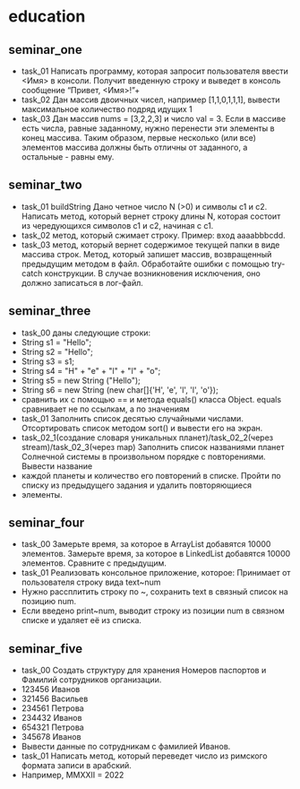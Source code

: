 # education

## seminar_one
* task_01 Написать программу, которая запросит пользователя ввести <Имя> в консоли. Получит введенную строку и выведет в консоль сообщение “Привет, <Имя>!”+
* task_02 Дан массив двоичных чисел, например [1,1,0,1,1,1], вывести максимальное количество подряд идущих 1
* task_03 Дан массив nums = [3,2,2,3] и число val = 3. Если в массиве есть числа, равные заданному, нужно перенести эти элементы в конец массива.
Таким образом, первые несколько (или все) элементов массива должны быть отличны от заданного, а остальные - равны ему.
## seminar_two

* task_01 buildString Дано четное число N (>0) и символы c1 и c2. Написать метод, который вернет строку длины N, которая состоит из чередующихся символов c1 и c2, начиная с c1.
* task_02 метод, который сжимает строку. Пример: вход aaaabbbcdd.
* task_03 метод, который вернет содержимое текущей папки в виде массива строк. Метод, который запишет массив, возвращенный предыдущим методом в файл. Обработайте ошибки с помощью try-catch конструкции. В случае возникновения исключения, оно должно записаться в лог-файл.
## seminar_three

* task_00 даны следующие строки: 
* String s1 = "Hello";
* String s2 = "Hello";
* String s3 = s1;
* String s4 = "H" + "e" + "l" + "l" + "o";
* String s5 = new String ("Hello");
* String s6 = new String (new char[]{'H', 'e', 'l', 'l', 'o'});
* сравнить их с помощью == и метода equals() класса Object. equals сравнивает не по ссылкам, а по значениям
* task_01 Заполнить список десятью случайными числами. Отсортировать список методом sort() и вывести его на экран.
* task_02_1(создание словаря уникальных планет)/task_02_2(через stream)/task_02_3(через map) Заполнить список названиями планет Солнечной системы в произвольном порядке с повторениями. Вывести название
* каждой планеты и количество его повторений в списке. Пройти по списку из предыдущего задания и удалить повторяющиеся
* элементы.
## seminar_four
* task_00 Замерьте время, за которое в ArrayList добавятся 10000 элементов. Замерьте время, за которое в LinkedList добавятся 10000 элементов. Сравните с предыдущим.
* task_01 Реализовать консольное приложение, которое: Принимает от пользователя строку вида text~num
* Нужно рассплитить строку по ~, сохранить text в связный список на позицию num.
* Если введено print~num, выводит строку из позиции num в связном списке и удаляет её из списка.

## seminar_five
* task_00 Создать структуру для хранения Номеров паспортов и Фамилий сотрудников организации.
* 123456 Иванов
* 321456 Васильев
* 234561 Петрова
* 234432 Иванов
* 654321 Петрова
* 345678 Иванов
* Вывести данные по сотрудникам с фамилией Иванов.
* task_01 Написать метод, который переведет число из римского формата записи в арабский.
* Например, MMXXII = 2022



